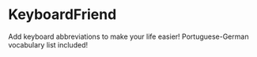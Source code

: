 # KeyboardFriend
Add keyboard abbreviations to make your life easier! Portuguese-German vocabulary list included!
